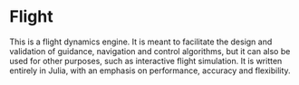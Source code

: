 # Flight

This is a flight dynamics engine. It is meant to facilitate the design and validation of guidance, navigation and control algorithms, but it can also be used for other purposes, such as interactive flight simulation. It is written entirely in Julia, with an emphasis on performance, accuracy and flexibility.